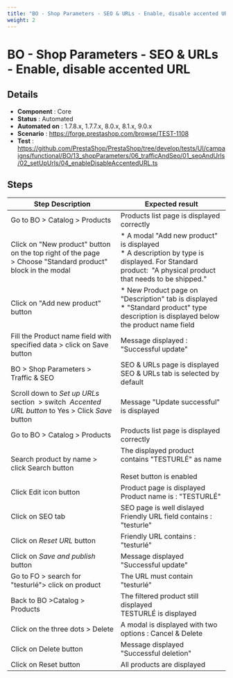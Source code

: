 ```yaml
---
title: "BO - Shop Parameters - SEO & URLs - Enable, disable accented URL"
weight: 2
---
```


# BO - Shop Parameters - SEO & URLs - Enable, disable accented URL
## Details
* **Component** : Core
* **Status** : Automated
* **Automated on** : 1.7.8.x, 1.7.7.x, 8.0.x, 8.1.x, 9.0.x
* **Scenario** : https://forge.prestashop.com/browse/TEST-1108
* **Test** : https://github.com/PrestaShop/PrestaShop/tree/develop/tests/UI/campaigns/functional/BO/13_shopParameters/06_trafficAndSeo/01_seoAndUrls/02_setUpUrls/04_enableDisableAccentedURL.ts

## Steps
| Step Description | Expected result |
| ----- | ----- |
| Go to BO > Catalog > Products | Products list page is displayed correctly |
| Click on "New product" button on the top right of the page > Choose "Standard product" block in the modal | * A modal "Add new product" is displayed<br> * A description by type is displayed. For Standard product:  "A physical product that needs to be shipped." |
| Click on "Add new product" button | * New Product page on "Description" tab is displayed<br> * "Standard product" type description is displayed below the product name field |
| Fill the Product name field with specified data > click on Save button | Message displayed : "Successful update" |
| BO > Shop Parameters > Traffic & SEO | SEO & URLs page is displayed<br>SEO & URLs tab is selected by default |
| Scroll down to *Set up URLs* section  > switch  *Accented URL button* to Yes > Click *Save* button | Message "Update successful" is displayed |
| Go to BO > Catalog > Products | Products list page is displayed correctly |
| Search product by name > click Search button | The displayed product contains "TESTURLÉ" as name<br><br>Reset button is enabled |
| Click Edit icon button | Product page is displayed<br>Product name is : "TESTURLÉ" |
| Click on SEO tab | SEO page is well dislayed<br>Friendly URL field contains : "testurle" |
| Click on *Reset* *URL* button | Friendly URL contains : "testurlé" |
| Click on *Save and publish* button | Message displayed "Successful update" |
| Go to FO > search for "testurlé"> click on product | The URL must contain "testurlé" |
| Back to BO >Catalog > Products | The filtered product still displayed<br>TESTURLÉ is displayed |
| Click on the three dots > Delete | A modal is displayed with two options : Cancel & Delete |
| Click on Delete button | Message displayed "Successful deletion" |
| Click on Reset button | All products are displayed |
